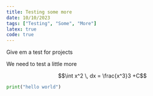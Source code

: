 ```yaml
---
title: Testing some more
date: 10/10/2023
tags: ["Testing", "Some", "More"]
latex: true
code: true
---
```

Give em a test for projects

We need to test a little more

$$\int x^2 \, dx = \frac{x^3}3 +C$$

```python
print("hello world")
```
